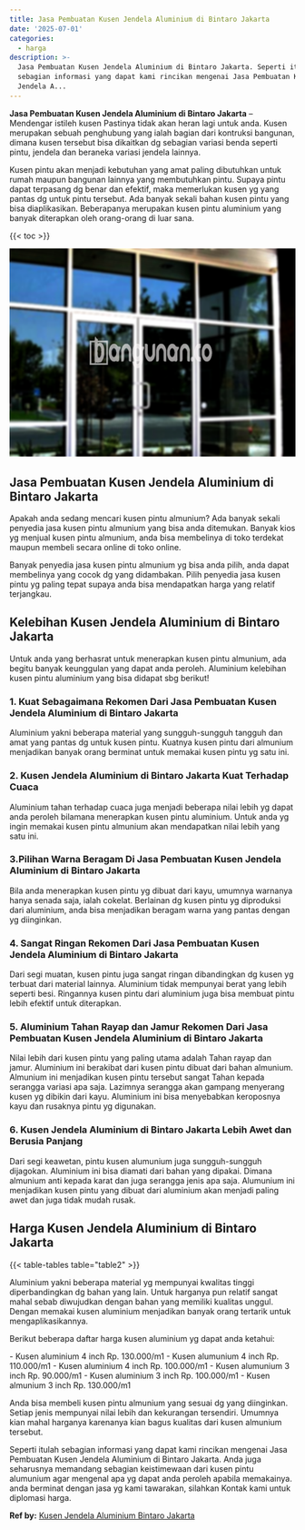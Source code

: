 ```yaml
---
title: Jasa Pembuatan Kusen Jendela Aluminium di Bintaro Jakarta
date: '2025-07-01'
categories:
  - harga
description: >-
  Jasa Pembuatan Kusen Jendela Aluminium di Bintaro Jakarta. Seperti itulah
  sebagian informasi yang dapat kami rincikan mengenai Jasa Pembuatan Kusen
  Jendela A...
---
```


**Jasa Pembuatan Kusen Jendela Aluminium di Bintaro Jakarta** – Mendengar istileh kusen Pastinya tidak akan heran lagi untuk anda. Kusen merupakan sebuah penghubung yang ialah bagian dari kontruksi bangunan, dimana kusen tersebut bisa dikaitkan dg sebagian variasi benda seperti pintu, jendela dan beraneka variasi jendela lainnya.

Kusen pintu akan menjadi kebutuhan yang amat paling dibutuhkan untuk rumah maupun bangunan lainnya yang membutuhkan pintu. Supaya pintu dapat terpasang dg benar dan efektif, maka memerlukan kusen yg yang pantas dg untuk pintu tersebut. Ada banyak sekali bahan kusen pintu yang bisa diaplikasikan. Beberapanya merupakan kusen pintu aluminium yang banyak diterapkan oleh orang-orang di luar sana.

{{< toc >}}

![Jasa Pembuatan Kusen Jendela Aluminium di Bintaro Jakarta](/images/harga-kusen-jendela-alumunium-15.png)

## Jasa Pembuatan Kusen Jendela Aluminium di Bintaro Jakarta

Apakah anda sedang mencari kusen pintu almunium? Ada banyak sekali penyedia jasa kusen pintu almunium yang bisa anda ditemukan. Banyak kios yg menjual kusen pintu almunium, anda bisa membelinya di toko terdekat maupun membeli secara online di toko online.

Banyak penyedia jasa kusen pintu almunium yg bisa anda pilih, anda dapat membelinya yang cocok dg yang didambakan. Pilih penyedia jasa kusen pintu yg paling tepat supaya anda bisa mendapatkan harga yang relatif terjangkau.

## Kelebihan Kusen Jendela Aluminium di Bintaro Jakarta

Untuk anda yang berhasrat untuk menerapkan kusen pintu almunium, ada begitu banyak keunggulan yang dapat anda peroleh. Aluminium kelebihan kusen pintu aluminium yang bisa didapat sbg berikut!

### 1\. Kuat Sebagaimana Rekomen Dari Jasa Pembuatan Kusen Jendela Aluminium di Bintaro Jakarta

Aluminium yakni beberapa material yang sungguh-sungguh tangguh dan amat yang pantas dg untuk kusen pintu. Kuatnya kusen pintu dari almunium menjadikan banyak orang berminat untuk memakai kusen pintu yg satu ini.

### 2\. Kusen Jendela Aluminium di Bintaro Jakarta Kuat Terhadap Cuaca

Aluminium tahan terhadap cuaca juga menjadi beberapa nilai lebih yg dapat anda peroleh bilamana menerapkan kusen pintu aluminium. Untuk anda yg ingin memakai kusen pintu almunium akan mendapatkan nilai lebih yang satu ini.

### 3.Pilihan Warna Beragam Di Jasa Pembuatan Kusen Jendela Aluminium di Bintaro Jakarta

Bila anda menerapkan kusen pintu yg dibuat dari kayu, umumnya warnanya hanya senada saja, ialah cokelat. Berlainan dg kusen pintu yg diproduksi dari aluminium, anda bisa menjadikan beragam warna yang pantas dengan yg diinginkan.

### 4\. Sangat Ringan Rekomen Dari Jasa Pembuatan Kusen Jendela Aluminium di Bintaro Jakarta

Dari segi muatan, kusen pintu juga sangat ringan dibandingkan dg kusen yg terbuat dari material lainnya. Aluminium tidak mempunyai berat yang lebih seperti besi. Ringannya kusen pintu dari aluminium juga bisa membuat pintu lebih efektif untuk diterapkan.

### 5\. Aluminium Tahan Rayap dan Jamur Rekomen Dari Jasa Pembuatan Kusen Jendela Aluminium di Bintaro Jakarta

Nilai lebih dari kusen pintu yang paling utama adalah Tahan rayap dan jamur. Aluminium ini berakibat dari kusen pintu dibuat dari bahan almunium. Almunium ini menjadikan kusen pintu tersebut sangat Tahan kepada serangga variasi apa saja. Lazimnya serangga akan gampang menyerang kusen yg dibikin dari kayu. Aluminium ini bisa menyebabkan keroposnya kayu dan rusaknya pintu yg digunakan.

### 6\. Kusen Jendela Aluminium di Bintaro Jakarta Lebih Awet dan Berusia Panjang

Dari segi keawetan, pintu kusen alumunium juga sungguh-sungguh dijagokan. Aluminium ini bisa diamati dari bahan yang dipakai. Dimana almunium anti kepada karat dan juga serangga jenis apa saja. Alumunium ini menjadikan kusen pintu yang dibuat dari aluminium akan menjadi paling awet dan juga tidak mudah rusak.

## Harga Kusen Jendela Aluminium di Bintaro Jakarta

{{< table-tables table="table2" >}}

Aluminium yakni beberapa material yg mempunyai kwalitas tinggi diperbandingkan dg bahan yang lain. Untuk harganya pun relatif sangat mahal sebab diwujudkan dengan bahan yang memiliki kualitas unggul. Dengan memakai kusen aluminium menjadikan banyak orang tertarik untuk mengaplikasikannya.

Berikut beberapa daftar harga kusen aluminium yg dapat anda ketahui:

\- Kusen aluminium 4 inch Rp. 130.000/m1 - Kusen alumunium 4 inch Rp. 110.000/m1 - Kusen aluminium 4 inch Rp. 100.000/m1 - Kusen alumunium 3 inch Rp. 90.000/m1 - Kusen aluminium 3 inch Rp. 100.000/m1 - Kusen almunium 3 inch Rp. 130.000/m1

Anda bisa membeli kusen pintu almunium yang sesuai dg yang diinginkan. Setiap jenis mempunyai nilai lebih dan kekurangan tersendiri. Umumnya kian mahal harganya karenanya kian bagus kualitas dari kusen almunium tersebut.

Seperti itulah sebagian informasi yang dapat kami rincikan mengenai Jasa Pembuatan Kusen Jendela Aluminium di Bintaro Jakarta. Anda juga seharusnya memandang sebagian keistimewaan dari kusen pintu alumunium agar mengenal apa yg dapat anda peroleh apabila memakainya. anda berminat dengan jasa yg kami tawarakan, silahkan Kontak kami untuk diplomasi harga.

**Ref by:** [Kusen Jendela Aluminium Bintaro Jakarta](https://id.wikipedia.org/wiki/Kusen)
